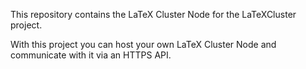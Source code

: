 This repository contains the LaTeX Cluster Node for the LaTeXCluster project.

With this project you can host your own LaTeX Cluster Node and communicate with it via an HTTPS API.



